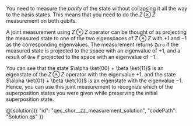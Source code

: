 You need to measure the *parity* of the state without collapsing it all the way to the basis states. This means that you need to do the $Z \otimes Z$ measurement on both qubits.

A joint measurement using $Z \otimes Z$ operator can be thought of as projecting the measured state to one of the two eigenspaces of $Z \otimes Z$ with $+1$ and $-1$ as the corresponding eigenvalues. The measurement returns `Zero` if the measured state is projected to the space with an eigenvalue of $+1$, and a result of `One` if projected to the space with an eigenvalue of $-1$.

You can see that the state $\alpha \ket{00} + \beta \ket{11}$ is an eigenstate of the $Z \otimes Z$ operator with the eigenvalue $+1$, and the state $\alpha \ket{01} + \beta \ket{10}$ is an eigenstate with the eigenvalue $-1$.
Hence, you can use this joint measurement to recognize which of the superposition states you were given while preserving the initial superposition state.

@[solution]({
    "id": "qec_shor__zz_measurement_solution",
    "codePath": "Solution.qs"
})

